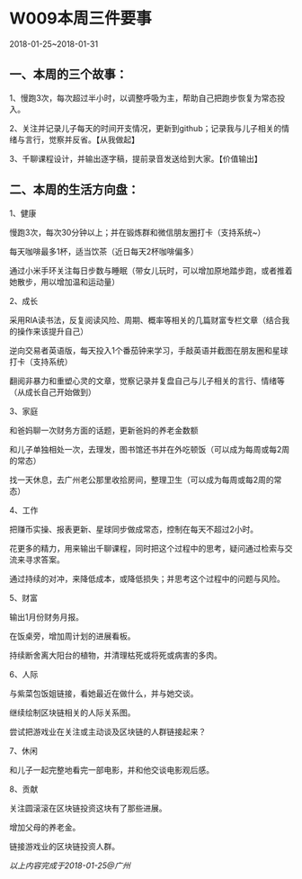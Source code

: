 # W009本周三件要事

2018-01-25~2018-01-31

## 一、本周的三个故事：

1、慢跑3次，每次超过半小时，以调整呼吸为主，帮助自己把跑步恢复为常态投入。

2、关注并记录儿子每天的时间开支情况，更新到github；记录我与儿子相关的情绪与言行，觉察并反省。【从我做起】

3、千聊课程设计，并输出逐字稿，提前录音发送给到大家。【价值输出】

## 二、本周的生活方向盘：

1、健康

慢跑3次，每次30分钟以上；并在锻炼群和微信朋友圈打卡（支持系统~）

每天咖啡最多1杯，适当饮茶（近日每天2杯咖啡偏多）

通过小米手环关注每日步数与睡眠（带女儿玩时，可以增加原地踏步跑，或者推着她散步，用以增加温和运动量）

2、成长

采用RIA读书法，反复阅读风险、周期、概率等相关的几篇财富专栏文章（结合我的操作来该提升自己）

逆向交易者英语版，每天投入1个番茄钟来学习，手敲英语并截图在朋友圈和星球打卡（支持系统）

翻阅非暴力和重塑心灵的文章，觉察记录并复盘自己与儿子相关的言行、情绪等（从成长自己开始做到）

3、家庭

和爸妈聊一次财务方面的话题，更新爸妈的养老金数额

和儿子单独相处一次，去理发，图书馆还书并在外吃顿饭（可以成为每周或每2周的常态）

找一天休息，去广州老公那里收拾房间，整理卫生（可以成为每周或每2周的常态）

4、工作

把赚币实操、报表更新、星球同步做成常态，控制在每天不超过2小时。

花更多的精力，用来输出千聊课程，同时把这个过程中的思考，疑问通过检索与交流来寻求答案。

通过持续的对冲，来降低成本，或降低损失；并思考这个过程中的问题与风险。

5、财富

输出1月份财务月报。

在饭桌旁，增加周计划的进展看板。

持续断舍离大阳台的植物，并清理枯死或将死或病害的多肉。

6、人际

与紫菜包饭姐链接，看她最近在做什么，并与她交谈。

继续绘制区块链相关的人际关系图。

尝试把游戏业在关注或主动谈及区块链的人群链接起来？

7、休闲

和儿子一起完整地看完一部电影，并和他交谈电影观后感。

8、贡献

关注圆滚滚在区块链投资这块有了那些进展。

增加父母的养老金。

链接游戏业的区块链投资人群。

_以上内容完成于2018-01-25@广州_